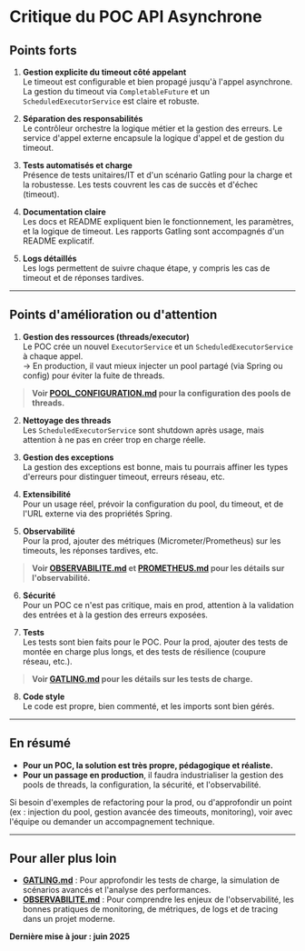 # Critique du POC API Asynchrone

## Points forts

1. **Gestion explicite du timeout côté appelant**  
   Le timeout est configurable et bien propagé jusqu'à l'appel asynchrone. La gestion du timeout via `CompletableFuture` et un `ScheduledExecutorService` est claire et robuste.

2. **Séparation des responsabilités**  
   Le contrôleur orchestre la logique métier et la gestion des erreurs. Le service d'appel externe encapsule la logique d'appel et de gestion du timeout.

3. **Tests automatisés et charge**  
   Présence de tests unitaires/IT et d'un scénario Gatling pour la charge et la robustesse. Les tests couvrent les cas de succès et d'échec (timeout).

4. **Documentation claire**  
   Les docs et README expliquent bien le fonctionnement, les paramètres, et la logique de timeout. Les rapports Gatling sont accompagnés d'un README explicatif.

5. **Logs détaillés**  
   Les logs permettent de suivre chaque étape, y compris les cas de timeout et de réponses tardives.

---

## Points d'amélioration ou d'attention

1. **Gestion des ressources (threads/executor)**  
   Le POC crée un nouvel `ExecutorService` et un `ScheduledExecutorService` à chaque appel.  
   → En production, il vaut mieux injecter un pool partagé (via Spring ou config) pour éviter la fuite de threads.

> **Voir [POOL_CONFIGURATION.md](POOL_CONFIGURATION.md) pour la configuration des pools de threads.**

2. **Nettoyage des threads**  
   Les `ScheduledExecutorService` sont shutdown après usage, mais attention à ne pas en créer trop en charge réelle.

3. **Gestion des exceptions**  
   La gestion des exceptions est bonne, mais tu pourrais affiner les types d'erreurs pour distinguer timeout, erreurs réseau, etc.

4. **Extensibilité**  
   Pour un usage réel, prévoir la configuration du pool, du timeout, et de l'URL externe via des propriétés Spring.

5. **Observabilité**  
   Pour la prod, ajouter des métriques (Micrometer/Prometheus) sur les timeouts, les réponses tardives, etc.

> **Voir [OBSERVABILITE.md](OBSERVABILITE.md) et [PROMETHEUS.md](PROMETHEUS.md) pour les détails sur l'observabilité.**

6. **Sécurité**  
   Pour un POC ce n'est pas critique, mais en prod, attention à la validation des entrées et à la gestion des erreurs exposées.

7. **Tests**  
   Les tests sont bien faits pour le POC. Pour la prod, ajouter des tests de montée en charge plus longs, et des tests de résilience (coupure réseau, etc.).

> **Voir [GATLING.md](GATLING.md) pour les détails sur les tests de charge.**

8. **Code style**  
   Le code est propre, bien commenté, et les imports sont bien gérés.

---

## En résumé

- **Pour un POC, la solution est très propre, pédagogique et réaliste.**
- **Pour un passage en production**, il faudra industrialiser la gestion des pools de threads, la configuration, la sécurité, et l'observabilité.

Si besoin d'exemples de refactoring pour la prod, ou d'approfondir un point (ex : injection du pool, gestion avancée des timeouts, monitoring), voir avec l'équipe ou demander un accompagnement technique.

---

## Pour aller plus loin

- **[GATLING.md](GATLING.md)** : Pour approfondir les tests de charge, la simulation de scénarios avancés et l'analyse des performances.
- **[OBSERVABILITE.md](OBSERVABILITE.md)** : Pour comprendre les enjeux de l'observabilité, les bonnes pratiques de monitoring, de métriques, de logs et de tracing dans un projet moderne.

**Dernière mise à jour : juin 2025**
